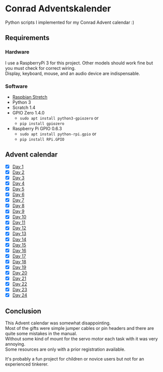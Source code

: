 # Conrad Adventskalender
Python scripts I implemented for my Conrad Advent calendar :)

## Requirements
### Hardware
I use a RaspberryPi 3 for this project.
Other models should work fine but you must check for correct wiring.  
Display, keyboard, mouse, and an audio device are indispensable.

### Software
- [Raspbian Stretch](https://www.raspbian.org/)
- Python 3
- Scratch 1.4
- GPIO Zero 1.4.0
    * `sudo apt install python3-gpiozero` or
    * `pip install gpiozero`
- Raspberry Pi GPIO 0.6.3
    * `sudo apt install python-rpi.gpio` or
    * `pip install RPi.GPIO`

## Advent calendar

- [x] [Day 1](day1/)
- [x] [Day 2](day2/)
- [x] [Day 3](day3/)
- [x] [Day 4](day4/)
- [x] [Day 5](day5/)
- [x] [Day 6](day6/)
- [x] [Day 7](day7/)
- [x] [Day 8](day8/)
- [x] [Day 9](day9/)
- [x] [Day 10](day10/)
- [x] [Day 11](day11/)
- [x] [Day 12](day12/)
- [x] [Day 13](day13/)
- [x] [Day 14](day14/)
- [x] [Day 15](day15/)
- [x] [Day 16](day16/)
- [x] [Day 17](day17/)
- [x] [Day 18](day18/)
- [x] [Day 19](day19/)
- [x] [Day 20](day20/)
- [x] [Day 21](day21/)
- [x] [Day 22](day22/)
- [x] [Day 23](day23/)
- [x] [Day 24](day24/)

## Conclusion

This Advent calendar was somewhat disappointing.  
Most of the gifts were simple jumper cables or pin headers and there are quite some mistakes in the manual.  
Without some kind of mount for the servo motor each task with it was very annoying.  
Some resources are only with a prior registration available.  

It's probably a fun project for children or novice users but not for an experienced tinkerer.

